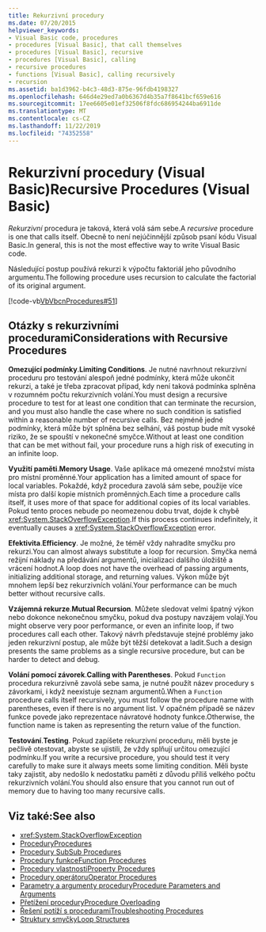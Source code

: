 ```yaml
---
title: Rekurzivní procedury
ms.date: 07/20/2015
helpviewer_keywords:
- Visual Basic code, procedures
- procedures [Visual Basic], that call themselves
- procedures [Visual Basic], recursive
- procedures [Visual Basic], calling
- recursive procedures
- functions [Visual Basic], calling recursively
- recursion
ms.assetid: ba1d3962-b4c3-48d3-875e-96fdb4198327
ms.openlocfilehash: 646d4e29ed7a0b6367d4b35a7f8641bcf659e616
ms.sourcegitcommit: 17ee6605e01ef32506f8fdc686954244ba6911de
ms.translationtype: MT
ms.contentlocale: cs-CZ
ms.lasthandoff: 11/22/2019
ms.locfileid: "74352558"
---
```

# <a name="recursive-procedures-visual-basic"></a><span data-ttu-id="e1737-102">Rekurzivní procedury (Visual Basic)</span><span class="sxs-lookup"><span data-stu-id="e1737-102">Recursive Procedures (Visual Basic)</span></span>

<span data-ttu-id="e1737-103">*Rekurzivní* procedura je taková, která volá sám sebe.</span><span class="sxs-lookup"><span data-stu-id="e1737-103">A *recursive* procedure is one that calls itself.</span></span> <span data-ttu-id="e1737-104">Obecně to není nejúčinnější způsob psaní kódu Visual Basic.</span><span class="sxs-lookup"><span data-stu-id="e1737-104">In general, this is not the most effective way to write Visual Basic code.</span></span>  
  
 <span data-ttu-id="e1737-105">Následující postup používá rekurzi k výpočtu faktoriál jeho původního argumentu.</span><span class="sxs-lookup"><span data-stu-id="e1737-105">The following procedure uses recursion to calculate the factorial of its original argument.</span></span>  
  
 [!code-vb[VbVbcnProcedures#51](~/samples/snippets/visualbasic/VS_Snippets_VBCSharp/VbVbcnProcedures/VB/Class1.vb#51)]  
  
## <a name="considerations-with-recursive-procedures"></a><span data-ttu-id="e1737-106">Otázky s rekurzivními procedurami</span><span class="sxs-lookup"><span data-stu-id="e1737-106">Considerations with Recursive Procedures</span></span>

 <span data-ttu-id="e1737-107">**Omezující podmínky**.</span><span class="sxs-lookup"><span data-stu-id="e1737-107">**Limiting Conditions**.</span></span> <span data-ttu-id="e1737-108">Je nutné navrhnout rekurzivní proceduru pro testování alespoň jedné podmínky, která může ukončit rekurzi, a také je třeba zpracovat případ, kdy není taková podmínka splněna v rozumném počtu rekurzivních volání.</span><span class="sxs-lookup"><span data-stu-id="e1737-108">You must design a recursive procedure to test for at least one condition that can terminate the recursion, and you must also handle the case where no such condition is satisfied within a reasonable number of recursive calls.</span></span> <span data-ttu-id="e1737-109">Bez nejméně jedné podmínky, která může být splněna bez selhání, váš postup bude mít vysoké riziko, že se spouští v nekonečné smyčce.</span><span class="sxs-lookup"><span data-stu-id="e1737-109">Without at least one condition that can be met without fail, your procedure runs a high risk of executing in an infinite loop.</span></span>

 <span data-ttu-id="e1737-110">**Využití paměti**.</span><span class="sxs-lookup"><span data-stu-id="e1737-110">**Memory Usage**.</span></span> <span data-ttu-id="e1737-111">Vaše aplikace má omezené množství místa pro místní proměnné.</span><span class="sxs-lookup"><span data-stu-id="e1737-111">Your application has a limited amount of space for local variables.</span></span> <span data-ttu-id="e1737-112">Pokaždé, když procedura zavolá sám sebe, použije více místa pro další kopie místních proměnných.</span><span class="sxs-lookup"><span data-stu-id="e1737-112">Each time a procedure calls itself, it uses more of that space for additional copies of its local variables.</span></span> <span data-ttu-id="e1737-113">Pokud tento proces nebude po neomezenou dobu trvat, dojde k chybě <xref:System.StackOverflowException>.</span><span class="sxs-lookup"><span data-stu-id="e1737-113">If this process continues indefinitely, it eventually causes a <xref:System.StackOverflowException> error.</span></span>

 <span data-ttu-id="e1737-114">**Efektivita**.</span><span class="sxs-lookup"><span data-stu-id="e1737-114">**Efficiency**.</span></span> <span data-ttu-id="e1737-115">Je možné, že téměř vždy nahradíte smyčku pro rekurzi.</span><span class="sxs-lookup"><span data-stu-id="e1737-115">You can almost always substitute a loop for recursion.</span></span> <span data-ttu-id="e1737-116">Smyčka nemá režijní náklady na předávání argumentů, inicializaci dalšího úložiště a vrácení hodnot.</span><span class="sxs-lookup"><span data-stu-id="e1737-116">A loop does not have the overhead of passing arguments, initializing additional storage, and returning values.</span></span> <span data-ttu-id="e1737-117">Výkon může být mnohem lepší bez rekurzivních volání.</span><span class="sxs-lookup"><span data-stu-id="e1737-117">Your performance can be much better without recursive calls.</span></span>

 <span data-ttu-id="e1737-118">**Vzájemná rekurze**.</span><span class="sxs-lookup"><span data-stu-id="e1737-118">**Mutual Recursion**.</span></span> <span data-ttu-id="e1737-119">Můžete sledovat velmi špatný výkon nebo dokonce nekonečnou smyčku, pokud dva postupy navzájem volají.</span><span class="sxs-lookup"><span data-stu-id="e1737-119">You might observe very poor performance, or even an infinite loop, if two procedures call each other.</span></span> <span data-ttu-id="e1737-120">Takový návrh představuje stejné problémy jako jeden rekurzivní postup, ale může být těžší detekovat a ladit.</span><span class="sxs-lookup"><span data-stu-id="e1737-120">Such a design presents the same problems as a single recursive procedure, but can be harder to detect and debug.</span></span>

 <span data-ttu-id="e1737-121">**Volání pomocí závorek**.</span><span class="sxs-lookup"><span data-stu-id="e1737-121">**Calling with Parentheses**.</span></span> <span data-ttu-id="e1737-122">Pokud `Function` procedura rekurzivně zavolá sebe sama, je nutné použít název procedury s závorkami, i když neexistuje seznam argumentů.</span><span class="sxs-lookup"><span data-stu-id="e1737-122">When a `Function` procedure calls itself recursively, you must follow the procedure name with parentheses, even if there is no argument list.</span></span> <span data-ttu-id="e1737-123">V opačném případě se název funkce povede jako reprezentace návratové hodnoty funkce.</span><span class="sxs-lookup"><span data-stu-id="e1737-123">Otherwise, the function name is taken as representing the return value of the function.</span></span>

 <span data-ttu-id="e1737-124">**Testování**.</span><span class="sxs-lookup"><span data-stu-id="e1737-124">**Testing**.</span></span> <span data-ttu-id="e1737-125">Pokud zapíšete rekurzivní proceduru, měli byste je pečlivě otestovat, abyste se ujistili, že vždy splňují určitou omezující podmínku.</span><span class="sxs-lookup"><span data-stu-id="e1737-125">If you write a recursive procedure, you should test it very carefully to make sure it always meets some limiting condition.</span></span> <span data-ttu-id="e1737-126">Měli byste taky zajistit, aby nedošlo k nedostatku paměti z důvodu příliš velkého počtu rekurzivních volání.</span><span class="sxs-lookup"><span data-stu-id="e1737-126">You should also ensure that you cannot run out of memory due to having too many recursive calls.</span></span>

## <a name="see-also"></a><span data-ttu-id="e1737-127">Viz také:</span><span class="sxs-lookup"><span data-stu-id="e1737-127">See also</span></span>

- <xref:System.StackOverflowException>
- [<span data-ttu-id="e1737-128">Procedury</span><span class="sxs-lookup"><span data-stu-id="e1737-128">Procedures</span></span>](index.md)
- [<span data-ttu-id="e1737-129">Procedury Sub</span><span class="sxs-lookup"><span data-stu-id="e1737-129">Sub Procedures</span></span>](sub-procedures.md)
- [<span data-ttu-id="e1737-130">Procedury funkce</span><span class="sxs-lookup"><span data-stu-id="e1737-130">Function Procedures</span></span>](function-procedures.md)
- [<span data-ttu-id="e1737-131">Procedury vlastnosti</span><span class="sxs-lookup"><span data-stu-id="e1737-131">Property Procedures</span></span>](property-procedures.md)
- [<span data-ttu-id="e1737-132">Procedury operátoru</span><span class="sxs-lookup"><span data-stu-id="e1737-132">Operator Procedures</span></span>](operator-procedures.md)
- [<span data-ttu-id="e1737-133">Parametry a argumenty procedury</span><span class="sxs-lookup"><span data-stu-id="e1737-133">Procedure Parameters and Arguments</span></span>](procedure-parameters-and-arguments.md)
- [<span data-ttu-id="e1737-134">Přetížení procedury</span><span class="sxs-lookup"><span data-stu-id="e1737-134">Procedure Overloading</span></span>](procedure-overloading.md)
- [<span data-ttu-id="e1737-135">Řešení potíží s procedurami</span><span class="sxs-lookup"><span data-stu-id="e1737-135">Troubleshooting Procedures</span></span>](troubleshooting-procedures.md)
- [<span data-ttu-id="e1737-136">Struktury smyčky</span><span class="sxs-lookup"><span data-stu-id="e1737-136">Loop Structures</span></span>](../control-flow/loop-structures.md)
